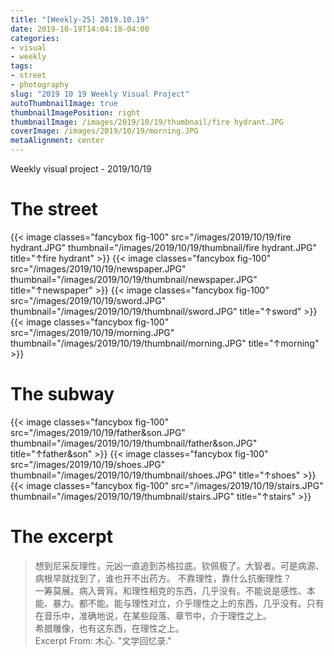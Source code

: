 ```yaml
---
title: "[Weekly-25] 2019.10.19"
date: 2019-10-19T14:04:18-04:00
categories:
- visual
- weekly
tags:
- street
- photography
slug: "2019 10 19 Weekly Visual Project"
autoThumbnailImage: true
thumbnailImagePosition: right
thumbnailImage: /images/2019/10/19/thumbnail/fire hydrant.JPG
coverImage: /images/2019/10/19/morning.JPG
metaAlignment: center
---
```


Weekly visual project - 2019/10/19
<!--more-->
<!--toc-->

# The street
{{< image classes="fancybox fig-100" src="/images/2019/10/19/fire hydrant.JPG" thumbnail="/images/2019/10/19/thumbnail/fire hydrant.JPG" title="↑fire hydrant" >}}
{{< image classes="fancybox fig-100" src="/images/2019/10/19/newspaper.JPG" thumbnail="/images/2019/10/19/thumbnail/newspaper.JPG" title="↑newspaper" >}}
{{< image classes="fancybox fig-100" src="/images/2019/10/19/sword.JPG" thumbnail="/images/2019/10/19/thumbnail/sword.JPG" title="↑sword" >}}
{{< image classes="fancybox fig-100" src="/images/2019/10/19/morning.JPG" thumbnail="/images/2019/10/19/thumbnail/morning.JPG" title="↑morning" >}}

# The subway
{{< image classes="fancybox fig-100" src="/images/2019/10/19/father&son.JPG" thumbnail="/images/2019/10/19/thumbnail/father&son.JPG" title="↑father&son" >}}
{{< image classes="fancybox fig-100" src="/images/2019/10/19/shoes.JPG" thumbnail="/images/2019/10/19/thumbnail/shoes.JPG" title="↑shoes" >}}
{{< image classes="fancybox fig-100" src="/images/2019/10/19/stairs.JPG" thumbnail="/images/2019/10/19/thumbnail/stairs.JPG" title="↑stairs" >}}

# The excerpt
> 想到尼采反理性，元凶一直追到苏格拉底。钦佩极了。大智者。可是病源、病根早就找到了，谁也开不出药方。
不靠理性，靠什么抗衡理性？   
一筹莫展。病入膏肓。和理性相克的东西，几乎没有。不能说是感性、本能、暴力。都不能。能与理性对立，介乎理性之上的东西，几乎没有。只有在音乐中，准确地说，在某些段落、章节中，介于理性之上。   
希腊雕像，也有这东西，在理性之上。      
Excerpt From: 木心. "文学回忆录."
